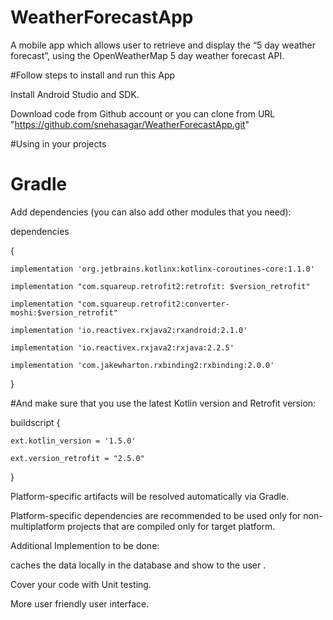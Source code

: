 # WeatherForecastApp
A mobile app which allows user to retrieve and display the “5 day weather  forecast”, using the OpenWeatherMap 5 day weather forecast API. 

#Follow steps to install and run this App

 Install Android Studio and SDK.

Download code from Github account or you can clone from URL  "https://github.com/snehasagar/WeatherForecastApp.git"

#Using in your projects

# Gradle
Add dependencies (you can also add other modules that you need):

dependencies

{

    implementation 'org.jetbrains.kotlinx:kotlinx-coroutines-core:1.1.0'
    
    implementation "com.squareup.retrofit2:retrofit: $version_retrofit"
    
    implementation "com.squareup.retrofit2:converter-moshi:$version_retrofit"
    
    implementation 'io.reactivex.rxjava2:rxandroid:2.1.0'
   
    implementation 'io.reactivex.rxjava2:rxjava:2.2.5'
   
    implementation 'com.jakewharton.rxbinding2:rxbinding:2.0.0'
    
}

#And make sure that you use the latest Kotlin version and Retrofit version:

buildscript {

    ext.kotlin_version = '1.5.0'
    
    ext.version_retrofit = "2.5.0"
    
}


Platform-specific artifacts will be resolved automatically via Gradle.

Platform-specific dependencies are recommended to be used only for non-multiplatform projects that are compiled only for target platform.

Additional Implemention to be done:

caches the data locally in the database and show to the user .

Cover your code with Unit testing.

More user friendly user interface.

